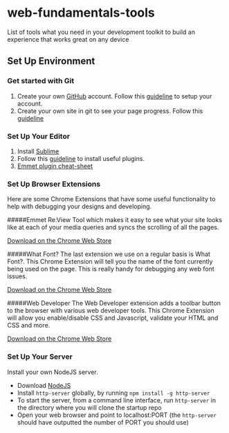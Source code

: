 web-fundamentals-tools
======================

List of tools what you need in your development toolkit to build an experience that works great on any device

## Set Up Environment

### Get started with Git ###
1. Create your own [GitHub](https://github.com/) account. Follow this [guideline](https://help.github.com/articles/set-up-git) to setup your account. 
2. Create your own site in git to see your page progress. Follow this [guideline](https://pages.github.com/)

### Set Up Your Editor ###
1. Install [Sublime](http://www.sublimetext.com/)
2. Follow this [guideline](https://developers.google.com/web/fundamentals/tools/setup/editor) to install useful plugins.
3. [Emmet plugin cheat-sheet](http://docs.emmet.io/cheat-sheet/)

### Set Up Browser Extensions ###
Here are some Chrome Extensions that have some useful functionality to help with debugging your designs and developing.

#####Emmet Re:View
Tool which makes it easy to see what your site looks like at each of your media queries and syncs the scrolling of all the pages.

[Download on the Chrome Web Store](https://chrome.google.com/webstore/detail/emmet-review/epejoicbhllgiimigokgjdoijnpaphdp)

#####What Font?
The last extension we use on a regular basis is What Font?. This Chrome Extension will tell you the name of the font currently being used on the page. This is really handy for debugging any web font issues.

[Download on the Chrome Web Store](https://chrome.google.com/webstore/detail/whatfont/jabopobgcpjmedljpbcaablpmlmfcogm)

#####Web Developer
The Web Developer extension adds a toolbar button to the browser with various web developer tools. This Chrome Extension will allow you enable/disable CSS and Javascript, validate your HTML and CSS and more.

[Download on the Chrome Web Store](https://chrome.google.com/webstore/detail/web-developer/bfbameneiokkgbdmiekhjnmfkcnldhhm)

### Set Up Your Server ###
Install your own NodeJS server. 
  * Download [NodeJS](http://nodejs.org/)
  * Install `http-server` globally, by running `npm install -g http-server`
  * To start the server, from a command line interface, run `http-server` in the directory where you will clone the startup repo
  * Open your web browser and point to localhost:PORT (the `http-server` should have outputted the number of PORT you should use)
